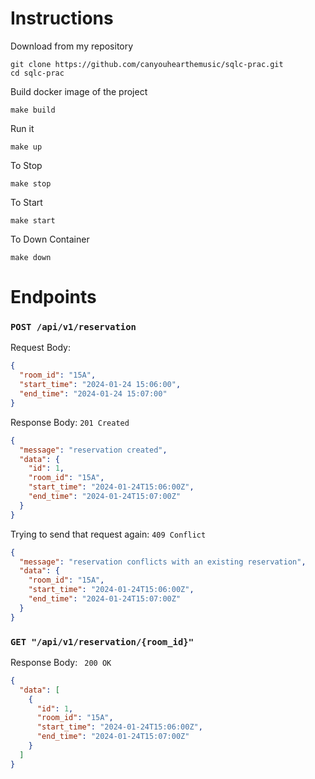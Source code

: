 # Instructions

Download from my repository
```
git clone https://github.com/canyouhearthemusic/sqlc-prac.git
cd sqlc-prac
```

Build docker image of the project
```
make build
```

Run it
```
make up
```

To Stop
```
make stop
```

To Start
```
make start
```

To Down Container
```
make down
```



# Endpoints

### `POST /api/v1/reservation`

Request Body:
```json
{
  "room_id": "15A",
  "start_time": "2024-01-24 15:06:00",
  "end_time": "2024-01-24 15:07:00"
}
```

Response Body:
`201 Created`
```json
{
  "message": "reservation created",
  "data": {
    "id": 1,
    "room_id": "15A",
    "start_time": "2024-01-24T15:06:00Z",
    "end_time": "2024-01-24T15:07:00Z"
  }
}
```

Trying to send that request again:
`409 Conflict`
```json
{
  "message": "reservation conflicts with an existing reservation",
  "data": {
    "room_id": "15A",
    "start_time": "2024-01-24T15:06:00Z",
    "end_time": "2024-01-24T15:07:00Z"
  }
}
```

### `GET "/api/v1/reservation/{room_id}"`

Response Body:
` 200 OK`
```json
{
  "data": [
    {
      "id": 1,
      "room_id": "15A",
      "start_time": "2024-01-24T15:06:00Z",
      "end_time": "2024-01-24T15:07:00Z"
    }
  ]
}
```
